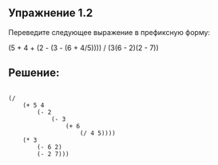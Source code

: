 ## Упражнение 1.2

Переведите следующее выражение в префиксную форму:

(5 + 4 + (2 - (3 - (6 + 4/5)))) / (3(6 - 2)(2 - 7))
    
## Решение:

```racket

(/  
    (+ 5 4
        (- 2
            (- 3
                (+ 6 
                    (/ 4 5))))
    (* 3
        (- 6 2)
        (- 2 7)))

```
